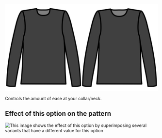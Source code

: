 ![Collar ease](./collarease.svg)

Controls the amount of ease at your collar/neck.

## Effect of this option on the pattern

![This image shows the effect of this option by superimposing several variants that have a different value for this option](jaeger\_collarease\_sample.svg "Effect of this option on the pattern")
